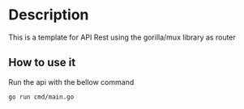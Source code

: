 # Description

This is a template for API Rest using the gorilla/mux library as router

## How to use it

Run the api with the bellow command

```bash
go run cmd/main.go
```
